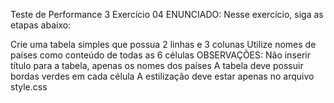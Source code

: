 Teste de Performance 3
Exercício 04
ENUNCIADO:
Nesse exercício, siga as etapas abaixo:

Crie uma tabela simples que possua 2 linhas e 3 colunas
Utilize nomes de países como conteúdo de todas as 6 células
OBSERVAÇÕES:
Não inserir título para a tabela, apenas os nomes dos países
A tabela deve possuir bordas verdes em cada célula
A estilização deve estar apenas no arquivo style.css